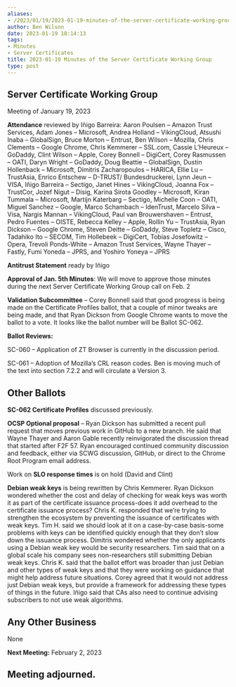 ```yaml
---
aliases:
- /2023/01/19/2023-01-19-minutes-of-the-server-certificate-working-group/
author: Ben Wilson
date: 2023-01-19 18:14:13
tags:
- Minutes
- Server Certificates
title: 2023-01-19 Minutes of the Server Certificate Working Group
type: post
---
```


## Server Certificate Working Group

Meeting of January 19, 2023

**Attendance** reviewed by Iñigo Barreira: Aaron Poulsen – Amazon Trust Services, Adam Jones – Microsoft, Andrea Holland – VikingCloud, Atsushi Inaba – GlobalSign, Bruce Morton – Entrust, Ben Wilson – Mozilla, Chris Clements – Google Chrome, Chris Kemmerer – SSL.com, Cassie L’Heureux – GoDaddy, Clint Wilson – Apple, Corey Bonnell – DigiCert, Corey Rasmussen – OATI, Daryn Wright – GoDaddy, Doug Beattie – GlobalSign, Dustin Hollenback – Microsoft, Dimitris Zacharopoulos – HARICA, Ellie Lu – TrustAsia, Enrico Entschew – D-TRUST/ Bundesdruckerei, Lynn Jeun – VISA, Iñigo Barreira – Sectigo, Janet Hines – VikingCloud, Joanna Fox – TrustCor, Jozef Nigut – Disig, Karina Sirota Goodley – Microsoft, Kiran Tummala – Microsoft, Martijn Katerbarg – Sectigo, Michelle Coon – OATI, Miguel Sanchez – Google, Marco Schambach – IdenTrust, Marcelo Silva – Visa, Nargis Mannan – VikingCloud, Paul van Brouwershaven – Entrust, Pedro Fuentes – OISTE, Rebecca Kelley – Apple, Rollin Yu – TrustAsia, Ryan Dickson – Google Chrome, Steven Deitte – GoDaddy, Steve Topletz – Cisco, Tadahiko Ito – SECOM, Tim Hollebeek – DigiCert, Tobias Josefowitz – Opera, Trevoli Ponds-White – Amazon Trust Services, Wayne Thayer – Fastly, Fumi Yoneda – JPRS, and Yoshiro Yoneya – JPRS

**Antitrust Statement** ready by Iñigo

**Approval of Jan. 5th Minutes**: We will move to approve those minutes during the next Server Certificate Working Group call on Feb. 2

**Validation Subcommittee** – Corey Bonnell said that good progress is being made on the Certificate Profiles ballot, that a couple of minor tweaks are being made, and that Ryan Dickson from Google Chrome wants to move the ballot to a vote. It looks like the ballot number will be Ballot SC-062.

**Ballot Reviews:**

SC-060 – Application of ZT Browser is currently in the discussion period.

SC-061 – Adoption of Mozilla’s CRL reason codes. Ben is moving much of the text into section 7.2.2 and will circulate a Version 3.

## Other Ballots

**SC-062 Certificate Profiles** discussed previously.

**OCSP Optional proposal** – Ryan Dickson has submitted a recent pull request that moves previous work in GitHub to a new branch. He said that Wayne Thayer and Aaron Gable recently reinvigorated the discussion thread that started after F2F 57. Ryan encouraged continued community discussion and feedback, either via SCWG discussion, GitHub, or direct to the Chrome Root Program email address.

Work on **SLO response times** is on hold (David and Clint)

**Debian weak keys** is being rewritten by Chris Kemmerer. Ryan Dickson wondered whether the cost and delay of checking for weak keys was worth it as part of the certificate issuance process-does it add overhead to the certificate issuance process? Chris K. responded that we’re trying to strengthen the ecosystem by preventing the issuance of certificates with weak keys. Tim H. said we should look at it on a case-by-case basis-some problems with keys can be identified quickly enough that they don’t slow down the issuance process. Dimitris wondered whether the only applicants using a Debian weak key would be security researchers. Tim said that on a global scale his company sees non-researchers still submitting Debian weak keys. Chris K. said that the ballot effort was broader than just Debian and other types of weak keys and that they were working on guidance that might help address future situations. Corey agreed that it would not address just Debian weak keys, but provide a framework for addressing these types of things in the future. Iñigo said that CAs also need to continue advising subscribers to not use weak algorithms.

## Any Other Business

None

**Next Meeting:** February 2, 2023

## Meeting adjourned.